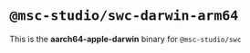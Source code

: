 # `@msc-studio/swc-darwin-arm64`

This is the **aarch64-apple-darwin** binary for `@msc-studio/swc`

